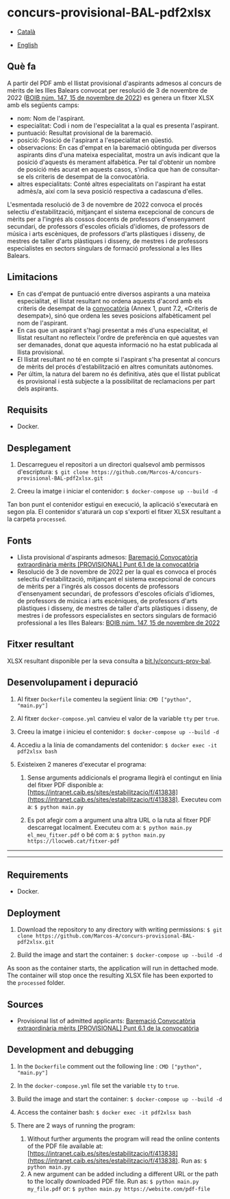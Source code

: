 # concurs-provisional-BAL-pdf2xlsx

- [Català](#què-fa)

- [English](#deployment)

## Què fa

A partir del PDF amb el llistat provisional d'aspirants admesos al concurs de mèrits de les Illes Balears convocat per resolució de 3 de novembre de 2022 ([BOIB núm. 147, 15 de novembre de 2022](https://www.caib.es/sites/estabilitzacio/f/405203)) es genera un fitxer XLSX amb els següents camps:

- nom: Nom de l'aspirant.
- especialitat: Codi i nom de l'especialitat a la qual es presenta l'aspirant.
- puntuació: Resultat provisional de la baremació.
- posició: Posició de l'aspirant a l'especialitat en qüestió.
- observacions: En cas d'empat en la baremació obtinguda per diversos aspirants dins d'una mateixa especialitat, mostra un avís indicant que la posició d'aquests és merament alfabètica. Per tal d'obtenir un nombre de posició més acurat en aquests casos, s'indica que han de consultar-se els criteris de desempat de la convocatòria.
- altres especialitats: Conté altres especialitats on l'aspirant ha estat admès/a, així com la seva posició respectiva a cadascuna d'elles.

L'esmentada resolució de 3 de novembre de 2022 convoca el procés selectiu d'estabilització, mitjançant el sistema excepcional de concurs de mèrits per a l'ingrés als cossos docents de professors d'ensenyament secundari, de professors d'escoles oficials d'idiomes, de professors de música i arts escèniques, de professors d'arts plàstiques i disseny, de mestres de taller d'arts plàstiques i disseny, de mestres i de professors especialistes en sectors singulars de formació professional a les Illes Balears.

## Limitacions

- En cas d'empat de puntuació entre diversos aspirants a una mateixa especialitat, el llistat resultant no ordena aquests d'acord amb els criteris de desempat de la [convocatòria](https://www.caib.es/sites/estabilitzacio/f/405203) (Annex 1, punt 7.2, «Criteris de desempat»), sinó que ordena les seves posicions alfabèticament pel nom de l'aspirant.
- En cas que un aspirant s'hagi presentat a més d'una especialitat, el llistat resultant no reflecteix l'ordre de preferència en què aquestes van ser demanades, donat que aquesta informació no ha estat publicada al llista provisional.
- El llistat resultant no té en compte si l'aspirant s'ha presentat al concurs de mèrits del procés d'estabilització en altres comunitats autònomes.
- Per últim, la natura del barem no és definitiva, atès que el llistat publicat és provisional i està subjecte a la possibilitat de reclamacions per part dels aspirants.

## Requisits

- Docker.

## Desplegament

1. Descarregueu el repositori a un directori qualsevol amb permissos d'escriptura:
  `$ git clone https://github.com/Marcos-A/concurs-provisional-BAL-pdf2xlsx.git`

2. Creeu la imatge i iniciar el contenidor:
  `$ docker-compose up --build -d`

Tan bon punt el contenidor estigui en execució, la aplicació s'executarà en segon pla. El contenidor s'aturarà un cop s'exporti el fitxer XLSX resultant a la carpeta `processed`.

## Fonts

- Llista provisional d'aspirants admesos: [Baremació Convocatòria extraordinària mèrits [PROVISIONAL] Punt 6.1 de la convocatôria](https://intranet.caib.es/sites/estabilitzacio/f/413838)
- Resolució de 3 de novembre de 2022 per la qual es convoca el procés selectiu d'estabilització, mitjançant el sistema excepcional de concurs de mèrits per a l'ingrés als cossos docents de professors d'ensenyament secundari, de professors d'escoles oficials d'idiomes, de professors de música i arts escèniques, de professors d'arts plàstiques i disseny, de mestres de taller d'arts plàstiques i disseny, de mestres i de professors especialistes en sectors singulars de formació professional a les Illes Balears: [BOIB núm. 147, 15 de novembre de 2022](https://www.caib.es/sites/estabilitzacio/f/405203)

## Fitxer resultant

XLSX resultant disponible per la seva consulta a [bit.ly/concurs-prov-bal](https://docs.google.com/spreadsheets/d/1TMORKPcVO2CwsxkFuOdPb31-QATAuABh/edit?usp=sharing&ouid=115479152041016418632&rtpof=true&sd=true).

## Desenvolupament i depuració

1. Al fitxer `Dockerfile` comenteu la següent línia:
  `CMD ["python", "main.py"]`

2. Al fitxer `docker-compose.yml` canvieu el valor de la variable `tty` per `true`.

3. Creeu la imatge i inicieu el contenidor:
  `$ docker-compose up --build -d`

4. Accediu a la línia de comandaments del contenidor:
  `$ docker exec -it pdf2xlsx bash`

5. Existeixen 2 maneres d'executar el programa:
   1. Sense arguments addicionals el programa llegirà el contingut en línia del fitxer PDF disponible a: [https://intranet.caib.es/sites/estabilitzacio/f/413838](https://intranet.caib.es/sites/estabilitzacio/f/413838). Executeu com a:
     `$ python main.py`

   2. Es pot afegir com a argument una altra URL o la ruta al fitxer PDF descarregat localment. Executeu com a:
     `$ python main.py el_meu_fitxer.pdf`
     o bé com a:
     `$ python main.py https://llocweb.cat/fitxer-pdf`

---

---

## Requirements

- Docker.

## Deployment

1. Download the repository to any directory with writing permissions:
`$ git clone https://github.com/Marcos-A/concurs-provisional-BAL-pdf2xlsx.git`

2. Build the image and start the container:
`$ docker-compose up --build -d`

As soon as the container starts, the application will run in dettached mode. The container will stop once the resulting XLSX file has been exported to the `processed` folder.

## Sources

- Provisional list of admitted applicants: [Baremació Convocatòria extraordinària mèrits [PROVISIONAL] Punt 6.1 de la convocatòria](https://intranet.caib.es/sites/estabilitzacio/f/413838)

## Development and debugging
1. In the `Dockerfile` comment out the following line :
   `CMD ["python", "main.py"]`

2. In the `docker-compose.yml` file set the variable `tty` to `true`. 

3. Build the image and start the container:
  `$ docker-compose up --build -d`

4. Access the container bash:
   `$ docker exec -it pdf2xlsx bash`

5. There are 2 ways of running the program:
   1. Without further arguments the program will read the online contents of the PDF file available at: [https://intranet.caib.es/sites/estabilitzacio/f/413838](https://intranet.caib.es/sites/estabilitzacio/f/413838). Run as:
   `$ python main.py`
   2. A new argument can be added including a different URL or the path to the locally downloaded PDF file. Run as:
   `$ python main.py my_file.pdf`
   or:
   `$ python main.py https://website.com/pdf-file`
   
